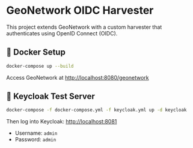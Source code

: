 # GeoNetwork OIDC Harvester

This  project extends GeoNetwork with a custom harvester that authenticates using OpenID Connect (OIDC).

## 🐳 Docker Setup

```bash
docker-compose up --build
```

Access GeoNetwork at [http://localhost:8080/geonetwork](http://localhost:8080/geonetwork)

## 🔐 Keycloak Test Server

```bash
docker-compose -f docker-compose.yml -f keycloak.yml up -d keycloak
```

Then log into Keycloak: [http://localhost:8081](http://localhost:8081)
- Username: `admin`
- Password: `admin`
